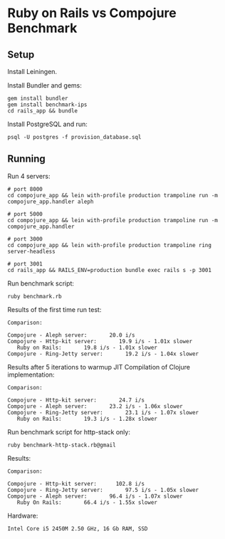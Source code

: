 # Ruby on Rails vs Compojure Benchmark

## Setup

Install Leiningen.

Install Bundler and gems:

    gem install bundler
    gem install benchmark-ips
    cd rails_app && bundle

Install PostgreSQL and run:

    psql -U postgres -f provision_database.sql

## Running

Run 4 servers:

    # port 8000
    cd compojure_app && lein with-profile production trampoline run -m compojure_app.handler aleph

    # port 5000
    cd compojure_app && lein with-profile production trampoline run -m compojure_app.handler

    # port 3000
    cd compojure_app && lein with-profile production trampoline ring server-headless

    # port 3001
    cd rails_app && RAILS_ENV=production bundle exec rails s -p 3001

Run benchmark script:

    ruby benchmark.rb

Results of the first time run test:

    Comparison:

    Compojure - Aleph server:       20.0 i/s
    Compojure - Http-kit server:       19.9 i/s - 1.01x slower
       Ruby on Rails:       19.8 i/s - 1.01x slower
    Compojure - Ring-Jetty server:       19.2 i/s - 1.04x slower

Results after 5 iterations to warmup JIT Compilation of Clojure implementation:

    Comparison:

    Compojure - Http-kit server:       24.7 i/s
    Compojure - Aleph server:       23.2 i/s - 1.06x slower
    Compojure - Ring-Jetty server:       23.1 i/s - 1.07x slower
       Ruby on Rails:       19.3 i/s - 1.28x slower

Run benchmark script for http-stack only:

    ruby benchmark-http-stack.rb@gmail

Results:

    Comparison:

    Compojure - Http-kit server:      102.8 i/s
    Compojure - Ring-Jetty server:       97.5 i/s - 1.05x slower
    Compojure - Aleph server:       96.4 i/s - 1.07x slower
       Ruby On Rails:       66.4 i/s - 1.55x slower

Hardware:

    Intel Core i5 2450M 2.50 GHz, 16 Gb RAM, SSD

